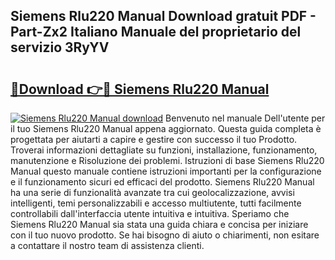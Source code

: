 ## Siemens Rlu220 Manual Download gratuit PDF - Part-Zx2 Italiano Manuale del proprietario del servizio 3RyYV

# <h2><a href="http://df9toz.blite.top/?on=Siemens+Rlu220+Manual">🔗Download 👉🔴 Siemens Rlu220 Manual</a></h2>

[![Siemens Rlu220 Manual download](https://i.imgur.com/lujVjoI.png)](http://df9toz.blite.top/?on=Siemens+Rlu220+Manual)
Benvenuto nel manuale Dell'utente per il tuo Siemens Rlu220 Manual appena aggiornato. Questa guida completa è progettata per aiutarti a capire e gestire con successo il tuo Prodotto. Troverai informazioni dettagliate su funzioni, installazione, funzionamento, manutenzione e Risoluzione dei problemi. Istruzioni di base Siemens Rlu220 Manual questo manuale contiene istruzioni importanti per la configurazione e il funzionamento sicuri ed efficaci del prodotto. Siemens Rlu220 Manual ha una serie di funzionalità avanzate tra cui geolocalizzazione, avvisi intelligenti, temi personalizzabili e accesso multiutente, tutti facilmente controllabili dall'interfaccia utente intuitiva e intuitiva. Speriamo che Siemens Rlu220 Manual sia stata una guida chiara e concisa per iniziare con il tuo nuovo prodotto. Se hai bisogno di aiuto o chiarimenti, non esitare a contattare il nostro team di assistenza clienti.
